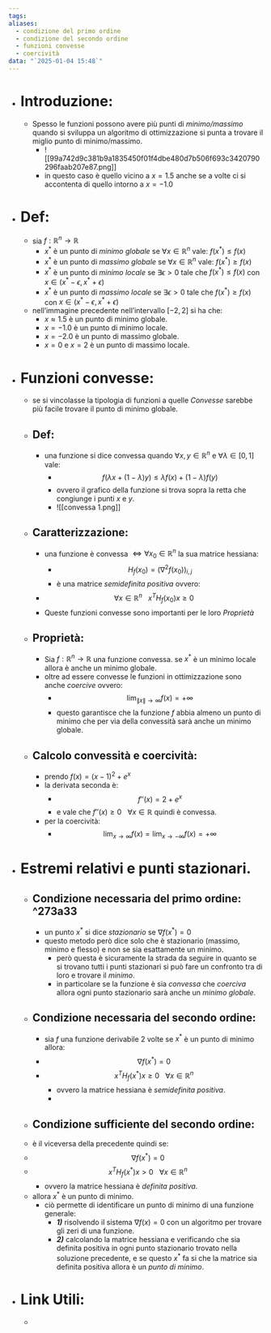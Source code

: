 ```yaml
---
tags: 
aliases:
  - condizione del primo ordine
  - condizione del secondo ordine
  - funzioni convesse
  - coercività
data: "`2025-01-04 15:48`"
---
```

- # Introduzione:
	- Spesso le funzioni possono avere più punti di _minimo/massimo_ quando si sviluppa un algoritmo di ottimizzazione si punta a trovare il miglio punto di minimo/massimo.
		- ![[99a742d9c381b9a1835450f01f4dbe480d7b506f693c3420790296faab207e87.png]]
		- in questo caso è quello vicino a $x=1.5$ anche se a volte ci si accontenta di quello intorno a $x=-1.0$ 
- # Def:
	- sia $f: \mathbb{R}^{n} \to \mathbb{R}$
		- $x^{*}$ è un punto di _minimo globale_ se $\forall x \in \mathbb{R}^{n}$ vale: $f(x^{*})\leq f(x)$
		- $x^{*}$ è un punto di _massimo globale_ se $\forall x \in \mathbb{R}^{n}$ vale: $f(x^{*})\geq f(x)$ 
		- $x^{*}$ è un punto di _minimo locale_ se $\exists \epsilon >0$ tale che $f(x^{*})\leq f(x)$ con $x\in (x^{*}-\epsilon, x^{*}+\epsilon)$
		- $x^{*}$ è un punto di _massimo locale_ se $\exists \epsilon >0$ tale che $f(x^{*})\geq f(x)$ con $x\in (x^{*}-\epsilon, x^{*}+\epsilon)$
	- nell’immagine precedente nell’intervallo $[-2,2]$ si ha che:
		- $x\approx1.5$ è un punto di minimo globale.
		- $x=-1.0$ è un punto di minimo locale.
		- $x=-2.0$ è un punto di massimo globale.
		- $x=0$ e $x=2$ è un punto di massimo locale.
- # Funzioni convesse:
	- se si vincolasse la tipologia di funzioni a quelle _Convesse_ sarebbe più facile trovare il punto di minimo globale. 
	- ## Def:
		- una funzione si dice convessa quando $\forall x,y \in \mathbb{R}^{n}$ e $\forall \lambda \in [0,1]$ vale:
	        - $$f(\lambda x+(1-\lambda)y)\leq \lambda f(x)+(1-\lambda)f(y)$$
	        - ovvero il grafico della funzione si trova sopra la retta che congiunge i punti $x$ e $y$.
		    - ![[convessa 1.png]]
	- ## Caratterizzazione:
		- una funzione è convessa $\iff \forall x_{0} \in \mathbb{R}^{n}$ la sua matrice hessiana:
			- $$H_{f}(x_{0})= (\nabla^{2} f(x_{0}))_{i,j}$$
			- è una matrice _semidefinita positiva_ ovvero:
        - $$\forall x \in \mathbb{R}^{n} \ \ \ x^{T}H_{f}(x_{0})x\geq 0$$
        - Queste funzioni convesse sono importanti per le loro _Proprietà_
    - ## Proprietà:
	    - Sia $f: \mathbb{R}^{n} \to \mathbb{R}$ una funzione convessa. se $x^{*}$ è un minimo locale allora è anche un minimo globale.
	    - oltre ad essere convesse le funzioni in ottimizzazione sono anche _coercive_ ovvero:
		    - $$\lim_{\|x\|\to \infty} f(x)=+\infty$$
		    - questo garantisce che la funzione $f$ abbia almeno un punto di minimo che per via della convessità sarà anche un minimo globale.
	- ## Calcolo convessità e coercività:
		- prendo $f(x)= (x-1)^{2}+e^{x}$
		- la derivata seconda è:
			- $$f''(x)=2+e^{x}$$
			- e vale che $f''(x)\geq 0 \ \ \ \forall x\in \mathbb{R}$ quindi è convessa. 
		- per la coercività:
			- $$\lim_{x\to \infty} f(x)=\lim_{x\to -\infty} f(x)=+\infty$$
 - # Estremi relativi e punti stazionari.
	 - ## Condizione necessaria del primo ordine: ^273a33
		 - un punto $x^{*}$ si dice _stazionario_ se $\nabla f(x^{*})=0$ 
		 - questo metodo però dice solo che è stazionario (massimo, minimo e flesso) e non se sia esattamente un minimo.
			 - però questa è sicuramente la strada da seguire in quanto se si trovano tutti i punti stazionari si può fare un confronto tra di loro e trovare il _minimo_.
			 - in particolare se la funzione è sia _convessa_ che _coerciva_ allora ogni punto stazionario sarà anche un _minimo globale_.  
	 - ## Condizione necessaria del secondo ordine:
		 - sia $f$ una funzione derivabile 2 volte se $x^{*}$ è un punto di minimo allora:
       - $$\nabla f(x^{*})=0$$
       - $$x^{T}H_{f}(x^{*})x\ge 0 \ \ \ \forall x\in \mathbb{R}^{n}$$   
	       - ovvero la matrice hessiana è _semidefinita positiva_.
	       - 
	 - ## Condizione sufficiente del secondo ordine:
	 - è il viceversa della precedente quindi se:
     - $$\nabla f(x^{*})=0$$
     - $$x^{T}H_{f}(x^{*})x> 0 \ \ \ \forall x\in \mathbb{R}^{n}$$
	     - ovvero la matrice hessiana è _definita positiva_.
     - allora $x^{*}$ è un punto di minimo.
		 - ciò permette di identificare un punto di minimo di una funzione generale:
			 - ___1)___ risolvendo il sistema $\nabla f(x)=0$ con un algoritmo per trovare gli zeri di una funzione.
			 - ___2)___ calcolando la matrice hessiana e verificando che sia definita positiva in ogni punto stazionario trovato nella soluzione precedente, e se questo $x^{*}$ fa si che la matrice sia definita positiva allora è un _punto di minimo_.
- # Link Utili:
	- 